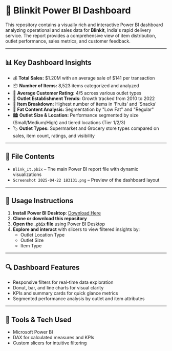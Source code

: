 # 🛒 Blinkit Power BI Dashboard

This repository contains a visually rich and interactive Power BI dashboard analyzing operational and sales data for **Blinkit**, India's rapid delivery service. The report provides a comprehensive view of item distribution, outlet performance, sales metrics, and customer feedback.

---

## 📊 Key Dashboard Insights

- 💰 **Total Sales:** $1.20M with an average sale of $141 per transaction
- 📦 **Number of Items:** 8,523 items categorized and analyzed
- 🌟 **Average Customer Rating:** 4/5 across various outlet types
- 🏪 **Outlet Establishment Trends:** Growth tracked from 2010 to 2022
- 🍎 **Item Breakdown:** Highest number of items in 'Fruits' and 'Snacks'
- 🥛 **Fat Content Analysis:** Segmentation by "Low Fat" and "Regular"
- 🏙️ **Outlet Size & Location:** Performance segmented by size (Small/Medium/High) and tiered locations (Tier 1/2/3)
- 🏷️ **Outlet Types:** Supermarket and Grocery store types compared on sales, item count, ratings, and visibility

---

## 📁 File Contents

- `Blink_It.pbix` – The main Power BI report file with dynamic visualizations
- `Screenshot 2025-04-22 183131.png` – Preview of the dashboard layout

---

## 📌 Usage Instructions

1. **Install Power BI Desktop**: [Download Here](https://powerbi.microsoft.com/desktop/)
2. **Clone or download this repository**
3. **Open the `.pbix` file** using Power BI Desktop
4. **Explore and interact** with slicers to view filtered insights by:
   - Outlet Location Type
   - Outlet Size
   - Item Type

---

## 🔍 Dashboard Features

- Responsive filters for real-time data exploration
- Donut, bar, and line charts for visual clarity
- KPIs and summary cards for quick glance metrics
- Segmented performance analysis by outlet and item attributes

---

## 🔧 Tools & Tech Used

- Microsoft Power BI
- DAX for calculated measures and KPIs
- Custom slicers for intuitive filtering
